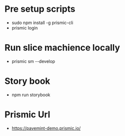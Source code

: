 # Pre setup scripts
- sudo npm install -g prismic-cli
- prismic login

# Run slice machience locally
- prismic sm --develop


# Story book
- npm run storybook

 
# Prismic Url
- https://pavemint-demo.prismic.io/



